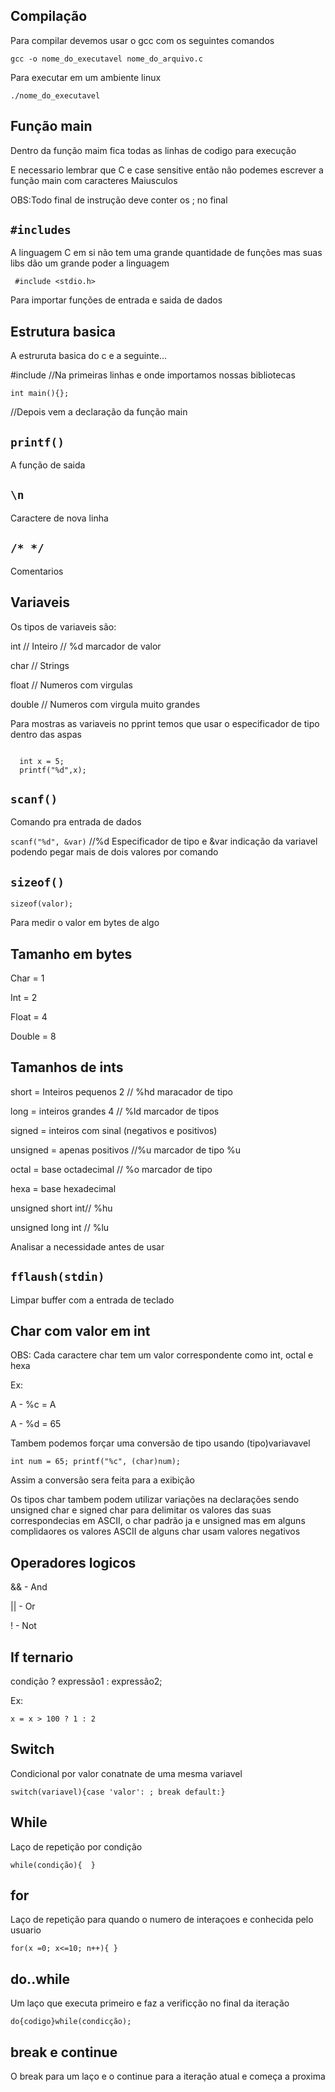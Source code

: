<h2>Compilação</h2>

<p>Para compilar devemos usar o gcc com os seguintes comandos</p>
<code>gcc -o nome_do_executavel nome_do_arquivo.c</code>

<p>Para executar em um ambiente linux</p>
<code>./nome_do_executavel</code>

<h2>Função main</h2>

<p>Dentro da função maim fica todas as linhas de codigo para execução<p>
<p>E necessario lembrar que C e case sensitive então não podemes escrever a função main com caracteres Maiusculos</p>
<p>OBS:Todo final de instrução deve conter os ; no final</p>

<h2><code>#includes</code></h2>

<p>A linguagem C em si não tem uma grande quantidade de funções mas suas libs dão um grande poder a linguagem</p>

<code> #include <stdio.h> </code> 
<p>Para importar funções de entrada e saida de dados</p>

<h2>Estrutura basica</h2>

<p>A estruruta basica do c e a seguinte...</p>

<p>#include <stdio.h> //Na primeiras linhas e onde importamos nossas bibliotecas</p>
<code>int main(){};</code>
<p>//Depois vem a declaração da função main</p>
  
<h2><code>printf()</code></h2>
  
<p>A função de saida<p>
  
  <h2><code>\n</code></h2>
<p>Caractere de nova linha<p>
  
<h2><code>/* */</code></h2>
<p>Comentarios</p>  
  
<h2>Variaveis</h2>
 
<p>Os tipos de variaveis são:<p>
<p>int // Inteiro // %d marcador de valor</p>
<p>char // Strings</p>
<p>float // Numeros com virgulas</p>
<p>double // Numeros com virgula muito grandes</p>
  
<p>Para mostras as variaveis no pprint temos que usar o especificador de tipo dentro das aspas</p>
  
<code>
  int x = 5;
  printf("%d",x);
</code>

<h2><code>scanf()</code></h2>
<p>Comando pra entrada de dados</p>
  
  <p><code>scanf("%d", &var)</code> //%d Especificador de tipo e &var indicação da variavel podendo pegar mais de dois valores por comando</p>

<h2><code>sizeof()</code></h2>
<code>sizeof(valor);</code>
<p>Para medir o valor em bytes de algo</p>
  
<h2>Tamanho em bytes</h2>
<p>Char = 1</p>
<p>Int = 2</p>
<p>Float = 4</p>
<p>Double = 8</p>
  
<h2>Tamanhos de ints</h2>
<p>short = Inteiros pequenos 2 // %hd maracador de tipo</p>
<p>long = inteiros grandes 4 // %ld marcador de tipos</p>
<p>signed = inteiros com sinal (negativos e positivos)</p>
<p>unsigned = apenas positivos //%u marcador de tipo %u</p>
<p>octal = base octadecimal // %o marcador de tipo</p>
<p>hexa = base hexadecimal</p>	
<p>unsigned short int// %hu</p>
<p>unsigned long int // %lu</p>
	
<p>Analisar a necessidade antes de usar</p>

<h2><code>fflaush(stdin)</code></h2>

<p>Limpar buffer com a entrada de teclado</p>

<h2>Char com valor em int</h2>
<p>OBS: Cada caractere char tem um valor correspondente como int, octal e hexa</p>
<p>Ex:</p>
<p>A - %c = A</p>
<p>A - %d = 65</p>

<p>Tambem podemos forçar uma conversão de tipo usando (tipo)variavavel</p>
<p><code>int num = 65; printf("%c", (char)num);</code></p>
<p>Assim a conversão sera feita para a exibição</p>
	
<p>Os tipos char tambem podem utilizar variações na declarações  sendo unsigned char e signed char para delimitar os valores das suas correspondecias em ASCII, o char padrão ja e unsigned mas em alguns complidaores os valores ASCII de alguns char usam valores negativos</p>

<h2>Operadores logicos</h2>

<p>&& - And</p>
<p>|| - Or</p>
<p>! - Not</p>
	
<h2> If ternario</h2>

<p>condição ? expressão1 : expressão2;</p>
<p>Ex:</p>
<code>x = x > 100 ? 1 : 2</code>

<h2>Switch</h2>

<p>Condicional por valor conatnate de uma mesma variavel</p>
<code>switch(variavel){case 'valor': ; break default:}</code>
	
<h2>While</h2>

<p>Laço de repetição por condição</p>
<code>while(condição){	}</code>

<h2>for</h2>
 
<p>Laço de repetição para quando o numero de interaçoes e conhecida pelo usuario</p>

<code>for(x =0; x<=10; n++){ }</code>

<h2>do..while</h2>

<p>Um laço que executa primeiro e faz a verificção no final da iteração</p>
<code>do{codigo}while(condicção);</code>

<h2>break e continue</h2>

<p>O break para um laço e o continue para a iteração atual e começa a proxima</p>
